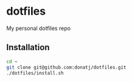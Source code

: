 dotfiles
========

My personal dotfiles repo

## Installation

```bash
cd ~
git clone git@github.com:donatj/dotfiles.git
./dotfiles/install.sh
```
